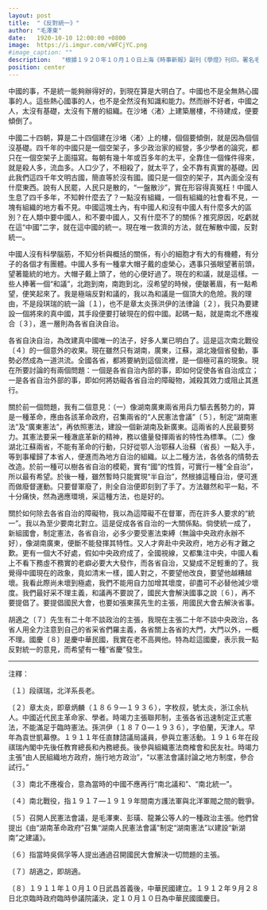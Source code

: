 ```yaml
---
layout: post
title:  "《反對統一》"
author: "毛澤東"
date:   1920-10-10 12:00:00 +0800
image:  https://i.imgur.com/vWFCjYC.png
#image_caption: ""
description:   "根據１９２０年１０月１０日上海《時事新報》副刊《學燈》刊印。署名毛澤東。"
position: center
---
```


中國的事，不是統一能夠辦得好的，到現在算是大明白了。中國也不是全無熱心國事的人。這些熱心國事的人，也不是全然沒有知識和能力。然而辦不好者，中國之人，太沒有基礎，太沒有下層的組織。在沙堵〈渚〉上建築層樓，不待建成，便要傾倒了。

<!--more-->

中國二十四朝，算是二十四個建在沙堵〈渚〉上的樓，個個要傾倒，就是因為個個沒基礎。四千年的中國只是一個空架子，多少政治家的經營，多少學者的論究，都只在一個空架子上面描寫。每朝有幾十年或百多年的太平，全靠住一個條件得來，就是殺人多，流血多。人口少了，不相殺了，就太平了，全不靠有真實的基礎。因此我們這四千年文明古國，簡直等於沒有國。國只是一個空的架子，其內面全沒有什麼東西。說有人民罷，人民只是散的，“一盤散沙”，實在形容得真冤枉！中國人生息了四千多年，不知幹什麼去了？一點沒有組織，一個有組織的社會看不見，一塊有組織的地方看不見。中國這塊土內，有中國人和沒有中國人有什麼多大的區別？在人類中要中國人，和不要中國人，又有什麼不了的關係？推究原因，吃虧就在這“中國”二字，就在這中國的統一。現在唯一救濟的方法，就在解散中國，反對統一。

中國人沒有科學腦筋，不知分析與概括的關係，有小的細胞才有大的有機體，有分子的各個才有團體。中國人多有一種拿大帽子戴的虛榮心，遇事只張眼望著前頭，望著籠統的地方。大帽子戴上頭了，他的心便好過了。現在的和議，就是這樣。一些人捧著一個“和議”，北跑到南，南跑到北，沒希望的時候，便皺著眉，有一點希望，便笑起來了。我是極端反對和議的，我以為和議是一個頂大的危險。我的理由，不是段琪瑞的統一論〔１〕，也不是章太炎孫洪伊的法律論〔２〕，我只為要建設一個將來的真中國，其手段便要打破現在的假中國。起碼一點，就是南北不應複合〔３〕，進一層則為各省自決自治。

各省自決自治，為改建真中國唯一的法子，好多人業已明白了。這是這次南北戰役〔４〕的一個意外的收果。現在雖然只有湖南，廣東，江蘇，湖北幾個省發動，事勢必然成為一道洪流。全國各省，都將要納到這個流裡，是一個極可喜的現象。現在所要討論的有兩個問題：一個是各省自治內部的事，即如何促使各省自治成立；一是各省自治外部的事，即如何將妨礙各省自治的障礙物，減殺其效力或阻止其進行。

關於前一個問題，我有二個意見：（一）像湖南廣東兩省用兵力驅去舊勢力的，算是一種革命，應由各該革命政府，召集兩省的“人民憲法會議”〔５〕，制定“湖南憲法”及“廣東憲法”，再依照憲法，建設一個新湖南及新廣東。這兩省的人民最要努力。其憲法要采一種澈底革新的精神，務以儘量發揮兩省的特性為標準。（二）像湖北江蘇兩省，不能有革命的行動，只好從鄂人治鄂蘇人治蘇（省長）一點入手，等到事權歸了本省人，便進而為地方自治的組織。以上二種方法，各依各的情勢去改造。於前一種可以樹各省自治的模範，實有“國”的性質，可實行一種“全自治”，所以最有希望。於後一種，雖然暫時只能實現“半自治”，然根據這種自治，便可進而做廢督運動。只要督軍廢了，則全自治便即刻到了手了。方法雖然和平一點，不十分痛快，然為適應環境，采這種方法，也是好的。

關於如何除去各省自治的障礙物，我以為這障礙不在督軍，而在許多人要求的“統一”。我以為至少要南北對立。這是促成各省自治的一大關係點。倘使統一成了，新組國會，制定憲法，各省自治，必多少要受憲法束縛（無論中央政府永辦不好），像湖南廣東，便斷不能發揮其特性。又人才奔赴中央政府，地方必有才難之歎。更有一個大不好處，假如中央政府成了，全國視線，又都集注中央，中國人看上不看下務虛不務實的老癖必要大大發作，而各省自治，又變成不足輕重的了。我覺得中國現在的政象，竟如清末一樣，國人對之，不要望他改良，要望他越糟越壞。我看此際尚未壞到極處，我們不能用自力加增其壞度，卻盡可不必替他減少壞度。我們最好采不理主義，和議再不要說了，國民大會解決國事之說〔６〕，再不要提倡了。要提倡國民大會，也要如張東蓀先生的主張，用國民大會去解決省事。

胡適之〔７〕先生有二十年不談政治的主張，我現在主張二十年不談中央政治，各省人用全力注意到自己的省采省們羅主義，各省關上各省的大門，大門以外，一概不理。國慶〔８〕是慶中華民國，我實在老不高興他。特為趁這國慶，表示我一點反對統一的意見，而希望有一種“省慶”發生。

---

注釋：

〔１〕段祺瑞，北洋系長老。

〔２〕章太炎，即章炳麟（１８６９—１９３６），字枚叔，號太炎，浙江余杭人。中國近代民主革命家、學者。時竭力主張聯邦制，主張各省迅速制定正式憲法，不能滿足于臨時憲法。孫洪伊（１８７０—１９３６），字伯蘭，天津人。早年為袁世凱幕僚。１９１１年任直隸諮議局議員，參與立憲活動。１９１６年在段祺瑞內閣中先後任教育總長和內務總長。後參與組織憲法商榷會和民友社。時竭力主張“由人民組織地方政府，施行地方政治”，“以憲法會議討論之地方制度，參合試行。”

〔３〕南北不應複合，意為當時的中國不應再行“南北議和”、“南北統一”。

〔４〕南北戰役，指１９１７—１９１９年間南方護法軍與北洋軍閥之間的戰爭。

〔５〕召開人民憲法會議，是毛澤東、彭璜、龍兼公等人的一種政治主張。他們曾提出《由“湖南革命政府”召集“湖南人民憲法會議”制定“湖南憲法”以建設“新湖南”之建議》。

〔６〕指當時吳佩孚等人提出通過召開國民大會解決一切問題的主張。

〔７〕胡適之，即胡適。

〔８〕１９１１年１０月１０日武昌首義後，中華民國建立。１９１２年９月２８日北京臨時政府臨時參議院議決，定１０月１０日為中華民國國慶日。
